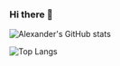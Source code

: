 ### Hi there 👋
![Alexander's GitHub stats](https://github-readme-stats.vercel.app/api?username=alexanderrichards&count_private=true&show_icons=true&theme=radical&hide_border=true)

![Top Langs](https://github-readme-stats.vercel.app/api/top-langs/?username=alexanderrichards&count_private=true&show_icons=true&theme=radical&hide_border=true&layout=compact)

<!--
**alexanderrichards/alexanderrichards** is a ✨ _special_ ✨ repository because its `README.md` (this file) appears on your GitHub profile.

Here are some ideas to get you started:

- 🔭 I’m currently working on ...
- 🌱 I’m currently learning ...
- 👯 I’m looking to collaborate on ...
- 🤔 I’m looking for help with ...
- 💬 Ask me about ...
- 📫 How to reach me: ...
- 😄 Pronouns: ...
- ⚡ Fun fact: ...
-->
